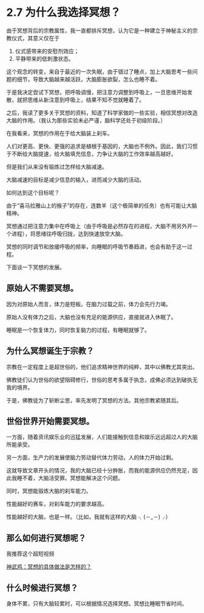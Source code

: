 # 2.7 为什么我选择冥想？

由于冥想背后的宗教属性，我一直都排斥冥想，认为它是一种建立于神秘主义的宗教仪式，其意义仅在于

1. 仪式感带来的安慰剂效应；
2. 平静带来的低刺激状态。

这个观念的转变，来自于最近的一次失眠，由于错过了睡点，加上大脑思考一些问题的细节，导致大脑越来越活跃，大脑膨胀欲裂，怎么也睡不着。

于是我决定尝试下冥想，把呼吸调慢，把注意力调整到呼吸上，一旦思维开始发散，就把思维从新注意到呼吸上，结果不知不觉就睡着了。

之后，我读了更多关于冥想的资料，知道了科学家做的一些实验，相信冥想对改造大脑的作用。（我认为那些实验未必严谨，脑科学还处于初级阶段。）

在我看来，冥想的作用在于给大脑装上刹车。

人们对更高、更快、更强的追求是植根于基因的，大脑也不例外。因此，我们习惯于不断给大脑提速，给大脑填充信息，力争让大脑的工作效率越高越好。

但是我们从来没有锻炼过怎样给大脑减速。

大脑减速的目标是减少信息的输入，进而减少大脑的活动。

如何达到这个目标呢？

由于“喜马拉雅山上的猴子”的存在，连数羊（这个极简单的任务）也有可能让大脑精神。

冥想通过把注意力集中在呼吸上（由于呼吸是必然存在的进程，大脑不用另外开一个进程），将思绪往呼吸归拢，达到快速放空大脑。

冥想的同时调节和放缓呼吸的频率，向睡眠的呼吸节奏趋进，也会有助于这一过程。

下面谈一下冥想的发展。

## 原始人不需要冥想。

因为对原始人而言，体力是短板。在脑力过载之前，体力会先行力竭。

原始人没有体力之后，大脑也没有充足的能源供应，直接就进入休眠了。

睡眠是一个恢复体力，同时恢复脑力的过程，有睡眠就够了。

## 为什么冥想诞生于宗教？

宗教在一定程度上是超世俗的，他们追求精神世界的纯粹，其中以佛教尤其突出。

佛教徒们认为世俗的欲望阻碍修行，世俗的思考多属于执念，成佛必须达到破执无我的境界。

于是，佛教徒为了斩断尘思，率先发明了冥想的方法。其他宗教紧随其后。

## 世俗世界开始需要冥想。

一方面，随着资讯娱乐业的迅猛发展，人们能接触到信息和娱乐远远超过人的大脑所能承受。

另一方面，生产力的发展使脑力劳动替代体力劳动，人的体力开始过剩。

这就导致文章开头的情况，我的大脑已经十分肿胀，而我的能源供应仍然充足，因此我睡不着，大脑活受罪。冥想能解决这个问题。

同时，冥想能锻炼大脑的刹车能力。

性能越好的赛车，对刹车能力的要求越高。

性能越好的大脑，也是一样。（比如，我就有这样的大脑 ╮\(－\_－\)╭）

## 那么如何进行冥想呢？

我推荐这个超短视频

[神武鸡：冥想的具体做法是怎样的？](https://www.zhihu.com/question/24361064/answer/199594813)

## 什么时候进行冥想？

身体不累，只有大脑较累时，可以根据情况选择冥想。冥想比睡眠节省时间。

